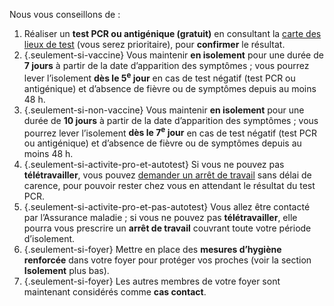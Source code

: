 Nous vous conseillons de :

1. Réaliser un **test PCR ou antigénique (gratuit)** en consultant la <a href="https://www.sante.fr/cf/centres-depistage-covid.html">carte des lieux de test</a> (vous serez prioritaire), pour **confirmer** le résultat.
1. {.seulement-si-vaccine} Vous maintenir **en isolement** pour une durée de **7 jours** à partir de la date d’apparition des symptômes ; vous pourrez lever l’isolement **dès le 5<sup>e</sup> jour** en cas de test négatif (test PCR ou antigénique) et d’absence de fièvre ou de symptômes depuis au moins 48 h.
1. {.seulement-si-non-vaccine} Vous maintenir **en isolement** pour une durée de **10 jours** à partir de la date d’apparition des symptômes ; vous pourrez lever l’isolement **dès le 7<sup>e</sup> jour** en cas de test négatif (test PCR ou antigénique) et d’absence de fièvre ou de symptômes depuis au moins 48 h.
1. {.seulement-si-activite-pro-et-autotest} Si vous ne pouvez pas **télétravailler**, vous pouvez [demander un arrêt de travail](https://declare.ameli.fr/isolement/conditions) sans délai de carence, pour pouvoir rester chez vous en attendant le résultat du test PCR.
1. {.seulement-si-activite-pro-et-pas-autotest} Vous allez être contacté par l’Assurance maladie ; si vous ne pouvez pas **télétravailler**, elle pourra vous prescrire un **arrêt de travail** couvrant toute votre période d’isolement.
1. {.seulement-si-foyer} Mettre en place des **mesures d’hygiène renforcée** dans votre foyer pour protéger vos proches (voir la section **Isolement** plus bas).
1. {.seulement-si-foyer} Les autres membres de votre foyer sont maintenant considérés comme **cas contact**.
